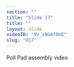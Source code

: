 ```yaml
---
section: ""
title: "Slide 17"
title: ""
layout: slide
videoID: "9V_sNGAf8UE"
slug: "017"
---
```


Poll Pad assembly video

